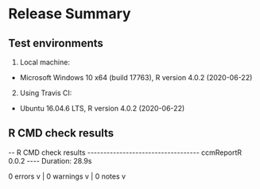# Release Summary
## Test environments
1. Local machine:
  - Microsoft Windows 10 x64 (build 17763), R version 4.0.2 (2020-06-22)
2. Using Travis CI:
  - Ubuntu 16.04.6 LTS, R version 4.0.2 (2020-06-22)

## R CMD check results
-- R CMD check results ----------------------------------- ccmReportR 0.0.2 ----
Duration: 28.9s

0 errors v | 0 warnings v | 0 notes v